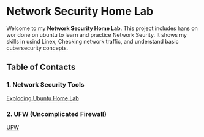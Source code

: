 # Network Security Home Lab
Welcome to my **Network Security Home Lab**.
This project includes hans on wor done on ubuntu to learn and practice Network Seurity.
It shows my skills in usind Linex, Checking network traffic, and understand basic cubersecurity concepts.


## Table of Contacts

### 1. Network Security Tools
[Exploding Ubuntu Home Lab](./Ubuntu%20Home%20Lab.md)

### 2. UFW (Uncomplicated Firewall)
[UFW](./UFW.md)